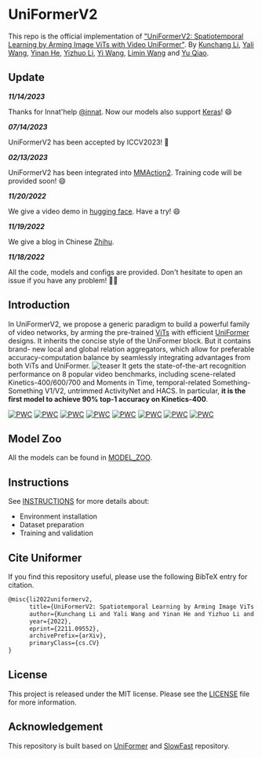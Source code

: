 # UniFormerV2

This repo is the official implementation of ["UniFormerV2: Spatiotemporal Learning by Arming Image ViTs with Video UniFormer"](https://arxiv.org/abs/2211.09552).
By [Kunchang Li](https://scholar.google.com/citations?user=D4tLSbsAAAAJ), [Yali Wang](https://scholar.google.com/citations?user=hD948dkAAAAJ), [Yinan He](https://dblp.org/pid/93/7763.html), [Yizhuo Li](https://scholar.google.com/citations?user=pyBSGjgAAAAJ), [Yi Wang](https://scholar.google.com.hk/citations?hl=zh-CN&user=Xm2M8UwAAAAJ), [Limin Wang](https://scholar.google.com/citations?user=HEuN8PcAAAAJ) and [Yu Qiao](https://scholar.google.com/citations?user=gFtI-8QAAAAJ&hl).

## Update

***11/14/2023***

Thanks for Innat'help [@innat](https://github.com/innat). Now our models also support [Keras](https://github.com/innat/UniFormerV2)! 😄

***07/14/2023***

UniFormerV2 has been accepted by ICCV2023! 🎉

***02/13/2023***

UniFormerV2 has been integrated into [MMAction2](https://github.com/open-mmlab/mmaction2/tree/dev-1.x/configs/recognition/uniformerv2). Training code will be provided soon! 😄

***11/20/2022***

We give a video demo in [hugging face](https://huggingface.co/spaces/Andy1621/uniformerv2_demo). Have a try! 😄

***11/19/2022***

We give a blog in Chinese [Zhihu](https://zhuanlan.zhihu.com/p/584669411).

***11/18/2022***

All the code, models and configs are provided. Don't hesitate to open an issue if you have any problem! 🙋🏻 

## Introduction

In UniFormerV2, we propose a generic paradigm to build a powerful family of video networks, by arming the pre-trained [ViTs](https://github.com/rwightman/pytorch-image-models/blob/main/timm/models/vision_transformer.py) with efficient [UniFormer](https://github.com/Sense-X/UniFormer) designs. It inherits the concise style of the UniFormer block. But it contains brand- new local and global relation aggregators, which allow for preferable accuracy-computation balance by seamlessly integrating advantages from both ViTs and UniFormer.
![teaser](img/framework.png)
It gets the state-of-the-art recognition performance on 8 popular video benchmarks, including scene-related Kinetics-400/600/700 and Moments in Time, temporal-related Something-Something V1/V2, untrimmed ActivityNet and HACS. In particular, **it is the first model to achieve 90% top-1 accuracy on Kinetics-400**.

[![PWC](https://img.shields.io/endpoint.svg?url=https://paperswithcode.com/badge/uniformerv2-spatiotemporal-learning-by-arming/action-classification-on-kinetics-400)](https://paperswithcode.com/sota/action-classification-on-kinetics-400?p=uniformerv2-spatiotemporal-learning-by-arming)
[![PWC](https://img.shields.io/endpoint.svg?url=https://paperswithcode.com/badge/uniformerv2-spatiotemporal-learning-by-arming/action-classification-on-kinetics-600)](https://paperswithcode.com/sota/action-classification-on-kinetics-600?p=uniformerv2-spatiotemporal-learning-by-arming)
[![PWC](https://img.shields.io/endpoint.svg?url=https://paperswithcode.com/badge/uniformerv2-spatiotemporal-learning-by-arming/action-classification-on-kinetics-700)](https://paperswithcode.com/sota/action-classification-on-kinetics-700?p=uniformerv2-spatiotemporal-learning-by-arming)
[![PWC](https://img.shields.io/endpoint.svg?url=https://paperswithcode.com/badge/uniformerv2-spatiotemporal-learning-by-arming/action-classification-on-moments-in-time)](https://paperswithcode.com/sota/action-classification-on-moments-in-time?p=uniformerv2-spatiotemporal-learning-by-arming)
[![PWC](https://img.shields.io/endpoint.svg?url=https://paperswithcode.com/badge/uniformerv2-spatiotemporal-learning-by-arming/action-classification-on-activitynet)](https://paperswithcode.com/sota/action-classification-on-activitynet?p=uniformerv2-spatiotemporal-learning-by-arming)
[![PWC](https://img.shields.io/endpoint.svg?url=https://paperswithcode.com/badge/uniformerv2-spatiotemporal-learning-by-arming/action-recognition-on-hacs)](https://paperswithcode.com/sota/action-recognition-on-hacs?p=uniformerv2-spatiotemporal-learning-by-arming)
[![PWC](https://img.shields.io/endpoint.svg?url=https://paperswithcode.com/badge/uniformerv2-spatiotemporal-learning-by-arming/action-recognition-in-videos-on-something-1)](https://paperswithcode.com/sota/action-recognition-in-videos-on-something-1?p=uniformerv2-spatiotemporal-learning-by-arming)
[![PWC](https://img.shields.io/endpoint.svg?url=https://paperswithcode.com/badge/uniformerv2-spatiotemporal-learning-by-arming/action-recognition-in-videos-on-something)](https://paperswithcode.com/sota/action-recognition-in-videos-on-something?p=uniformerv2-spatiotemporal-learning-by-arming)

## Model Zoo

All the models can be found in [MODEL_ZOO](MODEL_ZOO.md).

## Instructions

See [INSTRUCTIONS](INSTRUCTIONS.md) for more details about:
- Environment installation
- Dataset preparation
- Training and validation


##  Cite Uniformer

If you find this repository useful, please use the following BibTeX entry for citation.

```latex
@misc{li2022uniformerv2,
      title={UniFormerV2: Spatiotemporal Learning by Arming Image ViTs with Video UniFormer}, 
      author={Kunchang Li and Yali Wang and Yinan He and Yizhuo Li and Yi Wang and Limin Wang and Yu Qiao},
      year={2022},
      eprint={2211.09552},
      archivePrefix={arXiv},
      primaryClass={cs.CV}
}
```

## License

This project is released under the MIT license. Please see the [LICENSE](LICENSE) file for more information.

## Acknowledgement

This repository is built based on [UniFormer](https://github.com/Sense-X/UniFormer) and [SlowFast](https://github.com/facebookresearch/SlowFast) repository.
